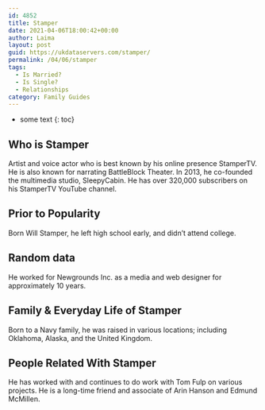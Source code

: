```yaml
---
id: 4852
title: Stamper
date: 2021-04-06T18:00:42+00:00
author: Laima
layout: post
guid: https://ukdataservers.com/stamper/
permalink: /04/06/stamper
tags:
  - Is Married?
  - Is Single?
  - Relationships
category: Family Guides
---
```


* some text
{: toc}


## Who is Stamper
                  
                  
                  
Artist and voice actor who is best known by his online presence StamperTV. He is also known for narrating BattleBlock Theater. In 2013, he co-founded the multimedia studio, SleepyCabin. He has over 320,000 subscribers on his StamperTV YouTube channel. 
                  
              
            
              
            
                
                
                
## Prior to Popularity
                  
                  
                  
Born Will Stamper, he left high school early, and didn&#8217;t attend college.
                  
              
            
              
            
                
                
                
## Random data
                  
                  
                  
He worked for Newgrounds Inc. as a media and web designer for approximately 10 years. 
                  
              
            
              
            
                
                
                
## Family & Everyday Life of Stamper
                  
                  
                  
Born to a Navy family, he was raised in various locations; including Oklahoma, Alaska, and the United Kingdom.
                  
              
            
              
            
                
                
                
## People Related With Stamper
                  
                  
                  
He has worked with and continues to do work with Tom Fulp on various projects. He is a long-time friend and associate of Arin Hanson and Edmund McMillen.
                  
              
            
              
            
                
              
            
              
              
            
            
              
            
          
          
          